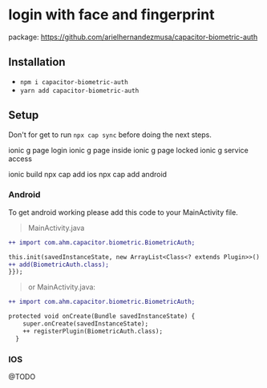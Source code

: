 # login with face and fingerprint

package: https://github.com/arielhernandezmusa/capacitor-biometric-auth

## Installation

* `npm i capacitor-biometric-auth`
* `yarn add capacitor-biometric-auth`

## Setup
Don't for get to run ```npx cap sync``` before doing the next steps.

ionic g page login
ionic g page inside
ionic g page locked
ionic g service access

ionic build
npx cap add ios
npx cap add android

### Android
To get android working please add this code to your MainActivity file.

> MainActivity.java
```diff
++ import com.ahm.capacitor.biometric.BiometricAuth;

this.init(savedInstanceState, new ArrayList<Class<? extends Plugin>>() {{
++ add(BiometricAuth.class);
}});
```

>or MainActivity.java:
```diff
++ import com.ahm.capacitor.biometric.BiometricAuth;

protected void onCreate(Bundle savedInstanceState) {
    super.onCreate(savedInstanceState);
    ++ registerPlugin(BiometricAuth.class);
  }
```

### IOS

@TODO
